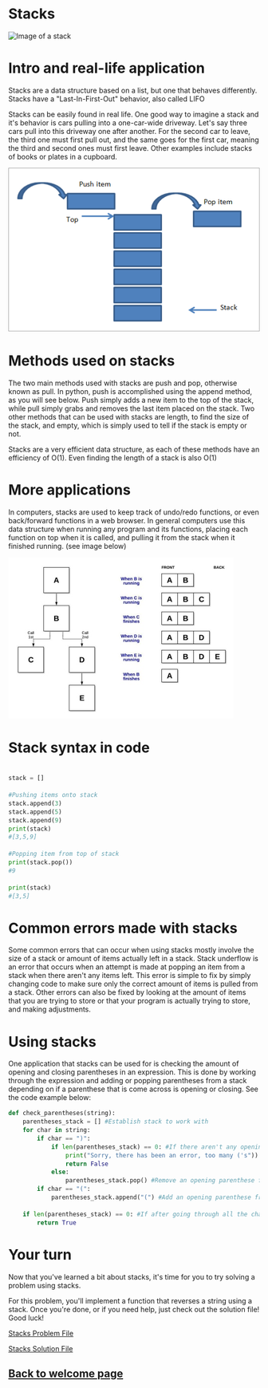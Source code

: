 # Stacks

![Image of a stack]([images/stacks.png](https://github.com/jakeymac/Data-Structures-Tutorial/blob/main/Images/stacks.png))
# Intro and real-life application 
Stacks are a data structure based on a list, but one that behaves differently. Stacks have a "Last-In-First-Out" behavior, also called LIFO

Stacks can be easily found in real life. One good way to imagine a stack and it's behavior is cars pulling into a one-car-wide driveway. Let's say three cars pull into this driveway one after another. For the second car to leave, the third one must first pull out, and the same goes for the first car, meaning the third and second ones must first leave. Other examples include stacks of books or plates in a cupboard. 

![Image of a stack](images/second_stack_pic.png)
# Methods used on stacks
The two main methods used with stacks are push and pop, otherwise known as pull. In python, push is accomplished using the append method, as you will see below. Push simply adds a new item to the top of the stack, while pull simply grabs and removes the last item placed on the stack. Two other methods that can be used with stacks are length, to find the size of the stack, and empty, which is simply used to tell if the stack is empty or not.

Stacks are a very efficient data structure, as each of these methods have an efficiency of O(1). Even finding the length of a stack is also O(1)



# More applications
In computers, stacks are used to keep track of undo/redo functions, or even back/forward functions in a web browser. In general computers use this data structure when running any program and its functions, placing each function on top when it is called, and pulling it from the stack when it finished running. (see image below)

![stack of functions being called](images/function_stack.jpg)

# Stack syntax in code
```python

stack = []

#Pushing items onto stack
stack.append(3)
stack.append(5)
stack.append(9)
print(stack)
#[3,5,9]

#Popping item from top of stack
print(stack.pop())
#9

print(stack)
#[3,5]
```
# Common errors made with stacks
Some common errors that can occur when using stacks mostly involve the size of a stack or amount of items actually left in a stack. Stack underflow is an error that occurs when an attempt is made at popping an item from a stack when there aren't any items left. This error is simple to fix by simply changing code to make sure only the correct amount of items is pulled from a stack. Other errors can also be fixed by looking at the amount of items that you are trying to store or that your program is actually trying to store, and making adjustments. 

# Using stacks
One application that stacks can be used for is checking the amount of opening and closing parentheses in an expression. This is done by working through the expression and adding or popping parentheses from a stack depending on if a parenthese that is come across is opening or closing. 
See the code example below:
``` python
def check_parentheses(string):
    parentheses_stack = [] #Establish stack to work with
    for char in string: 
        if char == ")": 
            if len(parentheses_stack) == 0: #If there aren't any opening parentheses and you come across a closing parenthese
                print("Sorry, there has been an error, too many ('s"))
                return False
            else:
                parentheses_stack.pop() #Remove an opening parenthese from the stack
        if char == "(":
            parentheses_stack.append("(") #Add an opening parenthese from the stack

    if len(parentheses_stack) == 0: #If after going through all the characters of the math expression, and there aren't any opening parentheses left in the stack, then everything's good!
        return True
```
# Your turn
Now that you've learned a bit about stacks, it's time for you to try solving a problem using stacks. 

For this problem, you'll implement a function that reverses a string using a stack. Once you're done, or if you need help, just check out the solution file! Good luck! 

[Stacks Problem File](stack_problem.py)

[Stacks Solution File](stack_solution.py)

## [Back to welcome page](introduction.md)
